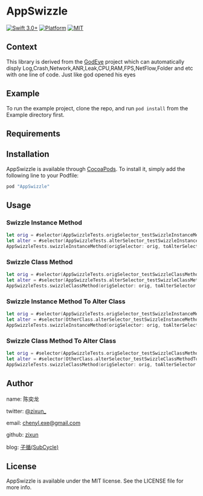 # AppSwizzle

[![Swift 3.0+](https://img.shields.io/badge/Swift-3.0%2B-orange.svg)](https://github.com/zixun/AppBaseKit)
[![Platform](https://img.shields.io/badge/Platform-iOS-lightgrey.svg)](https://github.com/zixun/AppBaseKit)
[![MIT](https://img.shields.io/badge/License-MIT-red.svg)](https://opensource.org/licenses/MIT)

## Context
This library is derived from the [GodEye](https://github.com/zixun/GodEye) project which can automatically disply Log,Crash,Network,ANR,Leak,CPU,RAM,FPS,NetFlow,Folder and etc with one line of code. Just like god opened his eyes

## Example

To run the example project, clone the repo, and run `pod install` from the Example directory first.

## Requirements

## Installation

AppSwizzle is available through [CocoaPods](http://cocoapods.org). To install
it, simply add the following line to your Podfile:

```ruby
pod "AppSwizzle"
```
## Usage

### Swizzle Instance Method

```swift
let orig = #selector(AppSwizzleTests.origSelector_testSwizzleInstanceMethod)
let alter = #selector(AppSwizzleTests.alterSelector_testSwizzleInstanceMethod)
AppSwizzleTests.swizzleInstanceMethod(origSelector: orig, toAlterSelector: alter)
```

### Swizzle Class Method

```swift
let orig = #selector(AppSwizzleTests.origSelector_testSwizzleClassMethod)
let alter = #selector(AppSwizzleTests.alterSelector_testSwizzleClassMethod)
AppSwizzleTests.swizzleClassMethod(origSelector: orig, toAlterSelector: alter)
```

### Swizzle Instance Method To Alter Class

```swift
let orig = #selector(AppSwizzleTests.origSelector_testSwizzleInstanceMethodToAlterClass)
let alter = #selector(OtherClass.alterSelector_testSwizzleInstanceMethodToAlterClass)
AppSwizzleTests.swizzleInstanceMethod(origSelector: orig, toAlterSelector: alter, inAlterClass: OtherClass.classForCoder())
```

### Swizzle Class Method To Alter Class

```swift
let orig = #selector(AppSwizzleTests.origSelector_testSwizzleClassMethodToAlterClass)
let alter = #selector(OtherClass.alterSelector_testSwizzleClassMethodToAlterClass)
AppSwizzleTests.swizzleClassMethod(origSelector: orig, toAlterSelector: alter, inAlterClass: OtherClass.classForCoder())
```

## Author

name: 陈奕龙

twitter: [@zixun_](https://twitter.com/zixun_)

email: chenyl.exe@gmail.com

github: [zixun](https://github.com/zixun)

blog: [子循(SubCycle)](http://zixun.github.io/)

## License

AppSwizzle is available under the MIT license. See the LICENSE file for more info.
